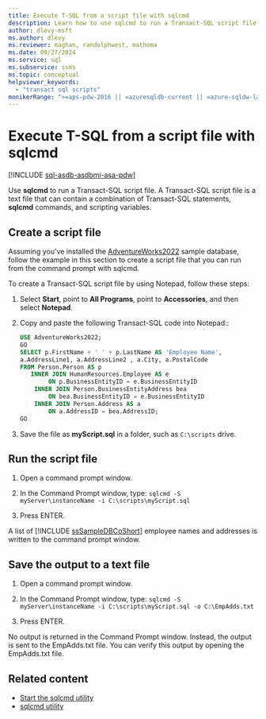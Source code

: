 ```yaml
---
title: Execute T-SQL from a script file with sqlcmd
description: Learn how to use sqlcmd to run a Transact-SQL script file. It can contain Transact-SQL statements, sqlcmd commands, and scripting variables.
author: dlevy-msft
ms.author: dlevy
ms.reviewer: maghan, randolphwest, mathoma
ms.date: 09/27/2024
ms.service: sql
ms.subservice: ssms
ms.topic: conceptual
helpviewer_keywords:
  - "transact sql scripts"
monikerRange: ">=aps-pdw-2016 || =azuresqldb-current || =azure-sqldw-latest || >=sql-server-2016 || >=sql-server-linux-2017 || =azuresqldb-mi-current"
---
```

# Execute T-SQL from a script file with sqlcmd

[!INCLUDE [sql-asdb-asdbmi-asa-pdw](../../includes/applies-to-version/sql-asdb-asdbmi-asa-pdw.md)]

Use **sqlcmd** to run a Transact-SQL script file. A Transact-SQL script file is a text file that can contain a combination of Transact-SQL statements, **sqlcmd** commands, and scripting variables.

## Create a script file

Assuming you've installed the [AdventureWorks2022](../../samples/adventureworks-install-configure.md#download-backup-files) sample database, follow the example in this section to create a script file that you can run from the command prompt with sqlcmd. 

To create a Transact-SQL script file by using Notepad, follow these steps:

1. Select **Start**, point to **All Programs**, point to **Accessories**, and then select **Notepad**.

1. Copy and paste the following Transact-SQL code into Notepad::

   ```sql
   USE AdventureWorks2022;
   GO
   SELECT p.FirstName + ' ' + p.LastName AS 'Employee Name',
   a.AddressLine1, a.AddressLine2 , a.City, a.PostalCode
   FROM Person.Person AS p
      INNER JOIN HumanResources.Employee AS e
           ON p.BusinessEntityID = e.BusinessEntityID
       INNER JOIN Person.BusinessEntityAddress bea
           ON bea.BusinessEntityID = e.BusinessEntityID
       INNER JOIN Person.Address AS a
           ON a.AddressID = bea.AddressID;
   GO
   ```

1. Save the file as **myScript.sql** in a folder, such as  `C:\scripts` drive.

## Run the script file

1. Open a command prompt window.

1. In the Command Prompt window, type: `sqlcmd -S myServer\instanceName -i C:\scripts\myScript.sql`

1. Press ENTER.

A list of [!INCLUDE [ssSampleDBCoShort](../../includes/sssampledbcoshort-md.md)] employee names and addresses is written to the command prompt window.

## Save the output to a text file

1. Open a command prompt window.

1. In the Command Prompt window, type: `sqlcmd -S myServer\instanceName -i C:\scripts\myScript.sql -o C:\EmpAdds.txt`

1. Press ENTER.

No output is returned in the Command Prompt window. Instead, the output is sent to the EmpAdds.txt file. You can verify this output by opening the EmpAdds.txt file.

## Related content

- [Start the sqlcmd utility](sqlcmd-start-utility.md)
- [sqlcmd utility](sqlcmd-utility.md)
